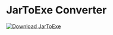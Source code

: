 # JarToExe Converter

[![Download JarToExe](https://img.shields.io/badge/Download-JarToExe-blue.svg)](https://github.com/SakhiSahil/JarToExeWrapper/raw/refs/heads/main/installer/JARtoEXE-1.3.7.msi)

